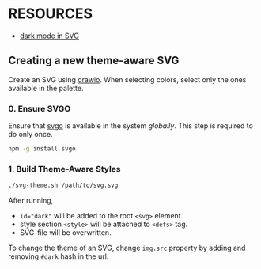 # RESOURCES

- [dark mode in SVG](http://jgraph.github.io/drawio-github/DARK-MODE.html)

## Creating a new theme-aware SVG

Create an SVG using [drawio](https://github.com/jgraph/drawio). When selecting colors, select only the ones available in the palette.

### 0. Ensure SVGO

Ensure that [svgo](https://github.com/svg/svgo) is available in the system *globally*.
This step is required to do only once.

```bash
npm -g install svgo
```

### 1. Build Theme-Aware Styles

```bash
./svg-theme.sh /path/to/svg.svg
```

After running,
- `id="dark"` will be added to the root `<svg>` element.
- style section `<style>` will be attached to `<defs>` tag.
- SVG-file will be overwritten.

To change the theme of an SVG, change `img.src` property by adding and removing `#dark` hash in the url.
